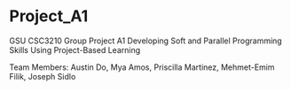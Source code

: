 # Project_A1

GSU CSC3210 Group Project A1 Developing Soft and Parallel Programming Skills Using Project-Based Learning

Team Members: Austin Do, Mya Amos, Priscilla Martinez, Mehmet-Emim Filik, Joseph Sidlo

